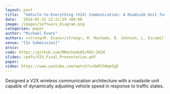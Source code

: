 ```yaml
---
layout: post
title:  "Vehicle-to-Everything (V2X) Communication: A Roadside Unit for Adaptive Intersection Control of Autonomous Electric Vehicles"
date:   2024-05-22 22:21:59 +00:00
image: /images/Software_Diagram.png
categories: paper
author: "Michael Evans"
authors: <strong>M. Evans</strong>, M. Machado, R. Johnson, L. Escamilla, A. Vadella, B. Froemming-Aldanondo, T. Rastoskueva, M. Jostes, D. Butani, R. Kaddis, C. Chung, and J. Siegel
venue: "[In Submission]"
arxiv:
code: https://github.com/MMachado05/REU-2024
slides: /pdfs/V2X_Final_Presentation.pdf
paper:
video: https://www.youtube.com/watch?v=OeRlhWqmIgE
---
```

Designed a V2X wireless communication architecture with a roadside unit capable of dynamically adjusting vehicle speed in response to traffic states.
